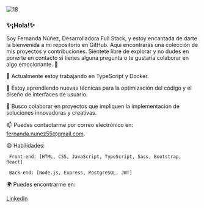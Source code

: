 ![18](https://github.com/Fernanda553/fernanda553/assets/121075297/bb0a30c0-5486-4243-86cc-b1f751511d44)
 ### ✨¡Hola!✨
Soy Fernanda Núñez, Desarrolladora Full Stack, y estoy encantada de darte la bienvenida a mi repositorio en GitHub. Aquí encontrarás una colección de mis proyectos y contribuciones. Siéntete libre de explorar y no dudes en ponerte en contacto si tienes alguna pregunta o te gustaría colaborar en algo emocionante. 🚀

🔭 Actualmente estoy trabajando en TypeScript y Docker.

🌱 Estoy aprendiendo nuevas técnicas para la optimización del código y el diseño de interfaces de usuario.

👯 Busco colaborar en proyectos que impliquen la implementación de soluciones innovadoras y creativas.

📫 Puedes contactarme por correo electrónico en:  fernanda.nunez55@gmail.com.

😄 Habilidades:


     Front-end: [HTML, CSS, JavaScript, TypeScript, Sass, Bootstrap, React]

     Back-end: [Node.js, Express, PostgreSQL, JWT]

🌍 Puedes encontrarme en:

 [LinkedIn](https://www.linkedin.com/in/fernandanunezespinoza/)



